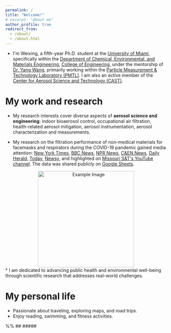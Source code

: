 ```yaml
---
permalink: /
title: "Welcome!"
# excerpt: "About me"
author_profile: true
redirect_from: 
  - /about/
  - /about.html
---
```


* I'm Weixing, a fifth-year Ph.D. student at the [University of Miami](https://welcome.miami.edu/), specifically within the [Department of Chemical, Environmental, and Materials Engineering](https://ceme.coe.miami.edu/index.html), [College of Engineering](https://www.coe.miami.edu/), under the mentorship of [Dr. Yang Wang](https://people.miami.edu/profile/dec102c8f8ba6c48c281dd2300d0f707), primarily working within the [Particle Measurement & Technology Laboratory (PMTL)](https://pmtl.coe.miami.edu/index.html). I am also an active member of the [Center for Aerosol Science and Technology (CAST)](https://cast.miami.edu/).

My work and research
======
* My research interests cover diverse aspects of **aerosol science and engineering**: indoor bioaerosol control, occupational air filtration, health-related aerosol mitigation, aerosol instrumentation, aerosol characterization and measurements. <!-- New particle formation and prediction -->

* My research on the filtration performance of non-medical materials for facemasks and respirators during the COVID-19 pandemic gained media attention: [New York Times](https://www.nytimes.com/article/coronavirus-homemade-mask-material-DIY-face-mask-ppe.html), [BBC News](https://www.bbc.com/future/article/20200504-coronavirus-what-is-the-best-kind-of-face-mask), [NPR News](https://www.npr.org/sections/goatsandsoda/2020/04/22/840146830/adding-a-nylon-stocking-layer-could-boost-protection-from-cloth-masks-study-find), [C&EN News](https://cen.acs.org/materials/Scientists-take-closer-look-materials/98/i25), [Daily Herald](https://www.dailyherald.com/news/20200407/what-makes-for-a-good-homemade-face-mask/), [Today](https://www.today.com/style/what-type-fabric-best-face-masks-t179615), [Newsy](https://scrippsnews.com/stories/which-diy-masks-actually-work/), and highlighted on [Missouri S&T's YouTube channel](https://www.youtube.com/watch?v=xhckSGPT9Rg&t=1s). The data was shared publicly on [Google Sheets](http://tinyurl.com/59mpr2h9).
<div style="text-align: center;">
    <img src="https://davidhao1994.github.io/weixinghao.github.io/images/mask-me.jpg" alt="Example Image" width="300" />
</div>
* I am dedicated to advancing public health and environmental well-being through scientific research that addresses real-world challenges.

My personal life
======
* Passionate about traveling, exploring maps, and road trips.
* Enjoy reading, swimming, and fitness activities.

%% ## ##### <script type="text/javascript" id="clustrmaps" src="//clustrmaps.com/map_v2.js?d=2jqvHdbVNExgJx5qEGnb1EavI-ogcqO5Jzn9k1dh2eg&cl=ffffff&w=a"></script>
